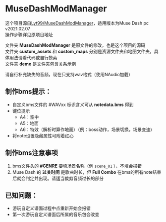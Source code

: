 # MuseDashModManager  
  
这个项目源自[Lyt99/MuseDashModManager](https://github.com/Lyt99/MuseDashModManager)，适用版本为Muse Dash pc v2021.02.07  
操作步骤详见原项目地址  
  
文件夹 **MuseDashModManager** 是原文件的修改，也是这个项目的源码  
文件夹 **custom_assets** 和 **custom_maps** 分别是资源文件夹和地图文件夹，具体用法请看代码或自行摸索  
文件夹 **demo** 是文件夹包含关系示例  
  
请自行补充缺失的音频，现在只支持wav格式（使用NAudio加载）
  
## 制作bms提示：  
* 自定义bms文件的 \#WAVxx 标识含义可从 **notedata.bms** 得到  
* 键位提示  
  * A4：空中  
  * A5：地面  
  * A6：特效（解析时算作地面）（例：boss动作，场景切换，场景变速)  
* 将note设置隐藏属性可附着红心  
  
## 制作bms注意事项
1. bms文件头的 **\#GENRE** 要填场景名称（例 `scene_01` ），不填会报错
2. Muse Dash 的 **过关时间** 是歌曲时长，但 **Full Combo** 在bms的所有note结束后就会判定并出现。请适当裁剪音频过长的部分  
  
  
## 已知问题：  
 * 游玩自定义谱面过程中点重新开始会报错  
 * 第一次游玩自定义谱面后所属的音乐包会改变  
